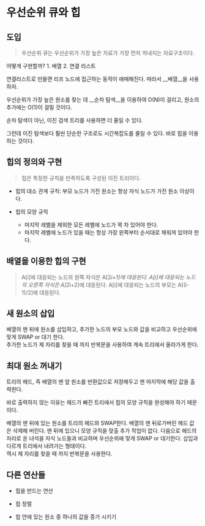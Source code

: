 # 우선순위 큐와 힙

## 도입
  
> 우선순위 큐는 우선순위가 가장 높은 자료가 가장 먼저 꺼내지는 자료구조이다.  
  
어떻게 구현할까? 1. 배열 2. 연결 리스트  
  
연결리스트로 만들면 리프 노드에 접근하는 동작이 애매해진다. 따라서 __배열__을 사용하자.
  
우선순위가 가장 높은 원소를 찾는 데 __순차 탐색__을 이용하여 O(N)이 걸리고, 원소의 추가에는 O(1)이 걸릴 것이다.  
  
순차 탐색이 아닌, 이진 검색 트리를 사용하면 더 줄일 수 있다.  
  
그런데 이진 탐색보다 훨씬 단순한 구조로도 시간복잡도를 줄일 수 있다. 바로 힙을 이용하는 것이다.
  
## 힙의 정의와 구현
  
> 힙은 특정한 규칙을 만족하도록 구성된 이진 트리이다.

* 힙의 대소 관계 규칙: 부모 노드가 가진 원소는 항상 자식 노드가 가진 원소 이상이다.

* 힙의 모양 규칙
    + 마지막 레벨을 제외한 모든 레벨에 노드가 꽉 차 있어야 한다.
    + 마지막 레벨에 노드가 있을 때는 항상 가장 왼쪽부터 순서대로 채워져 있어야 한다.
  
## 배열을 이용한 힙의 구현
  
> A[i]에 대응되는 노드의 왼쪽 자식은 A[2*i+1]에 대응된다.
> A[i]에 대응되는 노드의 오른쪽 자식은 A[2*i+2]에 대응된다.
> A[i]에 대응되는 노드의 부모는 A[(i-1)/2]에 대응된다.

## 새 원소의 삽입
  
배열의 맨 뒤에 원소를 삽입하고, 추가한 노드의 부모 노드와 값을 비교하고 우선순위에 맞게 SWAP or 대기 한다.  
추가한 노드가 제 자리를 찾을 때 까지 반복문을 사용하여 계속 트리에서 올라가게 한다.
  
## 최대 원소 꺼내기
  
트리의 헤드, 즉 배열의 맨 앞 원소를 반환값으로 저장해두고 맨 마지막에 해당 값을 출력한다.  
  
바로 출력하지 않는 이유는 헤드가 빠진 트리에서 힙의 모양 규칙을 완성해야 하기 때문이다.  
  
배열의 맨 뒤에 있는 원소를 트리의 헤드와 SWAP한다. 배열의 맨 뒤로가버린 헤드 값은 삭제해 버린다. 맨 뒤에 있으니 모양 규칙을 맞출 추가 작업이 없다. 다음으로 헤드의 자리로 온 녀석을 자식 노드들과 비교하며 우선순위에 맞게 SWAP or 대기한다. 삽입과 다르게 트리에서 내려가는 형태이다.  
역시 제 자리를 찾을 때 까지 반복문을 사용한다.
  
## 다른 연산들
  
* 힙을 만드는 연산

* 힙 정렬

* 힙 안에 있는 원소 중 하나의 값을 증가 시키기
  
  